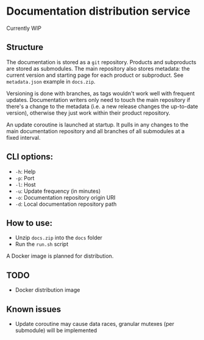 # Documentation distribution service

Currently WIP

## Structure

The documentation is stored as a `git` repository.
Products and subproducts are stored as submodules.
The main repository also stores metadata:
the current version and starting page for each product or subproduct.
See `metadata.json` example in `docs.zip`.

Versioning is done with branches, as
tags wouldn't work well with frequent updates.
Documentation writers only need to touch the main repository
if there's a change to the metadata (i.e. a new release
changes the up-to-date version), otherwise they just work
within their product repository.

An update coroutine is launched at startup.
It pulls in any changes to the main documentation repository and all 
branches of all submodules at a fixed interval.

## CLI options:

- `-h`: Help
- `-p`: Port
- `-l`: Host
- `-u`: Update frequency (in minutes)
- `-o`: Documentation repository origin URI
- `-d`: Local documentation repository path

## How to use:

- Unzip `docs.zip` into the `docs` folder
- Run the `run.sh` script

A Docker image is planned for distribution.

## TODO

- Docker distribution image

## Known issues

- Update coroutine may cause data races, granular mutexes (per submodule) will be implemented

